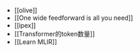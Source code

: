 - [[olive]]
- [[One wide feedforward is all you need]]
- [[ipex]]
- [[Transformer的token数量]]
- [[Learn MLIR]]